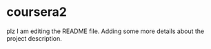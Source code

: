 # coursera2
plz 
I am editing the README file. Adding some more details about the project description.
